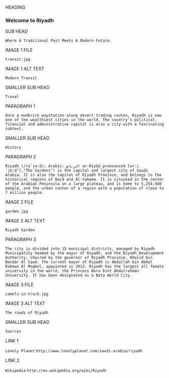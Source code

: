 HEADING

<h3>Welcome to Riyadh</h3>

SUB HEAD

`Where A Traditional Past Meets A Modern Future.`

IMAGE 1 FILE

`transit.jpg`

IMAGE 1 ALT TEXT

`Modern Transit`

SMALLER SUB HEAD

`Travel`

PARAGRAPH 1

`Once a mudbrick waystation along desert trading routes, Riyadh is now one of the wealthiest cities in the world. The country’s political, financial and administrative capital is also a city with a fascinating subtext.`

SMALLER SUB HEAD

`History`

PARAGRAPH 2

`Riyadh (/rɨˈjɑːd/; Arabic: الرياض‎ ar-Riyāḍ pronounced [arːiˈjɑːdˤ],"The Gardens") is the capital and largest city of Saudi Arabia. It is also the capital of Riyadh Province, and belongs to the historical regions of Najd and Al-Yamama. It is situated in the center of the Arabian Peninsula on a large plateau, and is home to 5,254,560 people, and the urban center of a region with a population of close to 7 million people.`

IMAGE 2 FILE

`garden.jpg`

IMAGE 2 ALT TEXT

`Riyadh Garden`

PARAGRAPH 3

`The city is divided into 15 municipal districts, managed by Riyadh Municipality headed by the mayor of Riyadh, and the Riyadh Development Authority, chaired by the governor of Riyadh Province, Khalid bin Bandar Al Saud. The current mayor of Riyadh is Abdullah bin Abdul Rahman Al Mogbel, appointed in 2012. Riyadh has the largest all female university in the world, the Princess Nora bint Abdulrahman University. It has been designated as a Beta World City.`

IMAGE 3 FILE

`camels-in-truck.jpg`

IMAGE 3 ALT TEXT

`The roads of Riyadh`

SMALLER SUB HEAD

`Sources`

LINK 1

`Lonely Planet`
`http://www.lonelyplanet.com/saudi-arabia/riyadh`

LINK 2

`Wikipedia`
`http://en.wikipedia.org/wiki/Riyadh`
